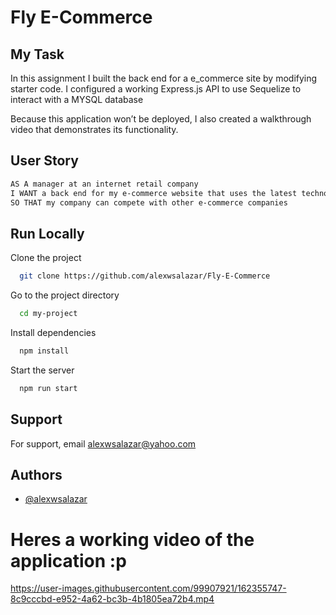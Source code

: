 # Fly E-Commerce

## My Task

In this assignment I built the back end for a e_commerce site by modifying starter code. I configured a working Express.js API to use Sequelize to interact with a MYSQL database

Because this application won’t be deployed, I also created a walkthrough video that demonstrates its functionality.

## User Story

```md
AS A manager at an internet retail company
I WANT a back end for my e-commerce website that uses the latest technologies
SO THAT my company can compete with other e-commerce companies
```


## Run Locally

Clone the project

```bash
  git clone https://github.com/alexwsalazar/Fly-E-Commerce
```

Go to the project directory

```bash
  cd my-project
```

Install dependencies

```bash
  npm install
```

Start the server

```bash
  npm run start
```


## Support

For support, email alexwsalazar@yahoo.com 


## Authors

- [@alexwsalazar](https://www.github.com/alexwsalazar)

# Heres a working video of the application :p


https://user-images.githubusercontent.com/99907921/162355747-8c9cccbd-e952-4a62-bc3b-4b1805ea72b4.mp4